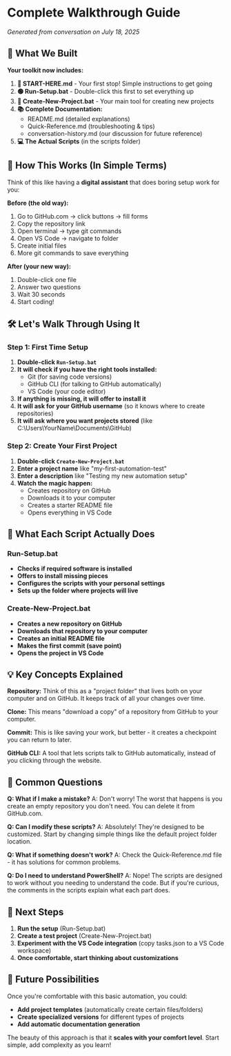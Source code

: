 # Complete Walkthrough Guide

*Generated from conversation on July 18, 2025*

## 📁 What We Built

**Your toolkit now includes:**

1. **📖 START-HERE.md** - Your first stop! Simple instructions to get going
2. **🟢 Run-Setup.bat** - Double-click this first to set everything up  
3. **🔵 Create-New-Project.bat** - Your main tool for creating new projects
4. **📚 Complete Documentation:**
   - README.md (detailed explanations)
   - Quick-Reference.md (troubleshooting & tips)
   - conversation-history.md (our discussion for future reference)
5. **💻 The Actual Scripts** (in the scripts folder)

## 🎯 How This Works (In Simple Terms)

Think of this like having a **digital assistant** that does boring setup work for you:

**Before (the old way):**
1. Go to GitHub.com → click buttons → fill forms
2. Copy the repository link
3. Open terminal → type git commands
4. Open VS Code → navigate to folder
5. Create initial files
6. More git commands to save everything

**After (your new way):**
1. Double-click one file
2. Answer two questions
3. Wait 30 seconds
4. Start coding!

## 🛠️ Let's Walk Through Using It

### Step 1: First Time Setup
1. **Double-click `Run-Setup.bat`**
2. **It will check if you have the right tools installed:**
   - Git (for saving code versions)
   - GitHub CLI (for talking to GitHub automatically)
   - VS Code (your code editor)
3. **If anything is missing, it will offer to install it**
4. **It will ask for your GitHub username** (so it knows where to create repositories)
5. **It will ask where you want projects stored** (like C:\Users\YourName\Documents\GitHub)

### Step 2: Create Your First Project
1. **Double-click `Create-New-Project.bat`**
2. **Enter a project name** like "my-first-automation-test"
3. **Enter a description** like "Testing my new automation setup"
4. **Watch the magic happen:**
   - Creates repository on GitHub
   - Downloads it to your computer
   - Creates a starter README file
   - Opens everything in VS Code

## 🔧 What Each Script Actually Does

### Run-Setup.bat
- **Checks if required software is installed**
- **Offers to install missing pieces**
- **Configures the scripts with your personal settings**
- **Sets up the folder where projects will live**

### Create-New-Project.bat  
- **Creates a new repository on GitHub**
- **Downloads that repository to your computer**
- **Creates an initial README file**
- **Makes the first commit (save point)**
- **Opens the project in VS Code**

## 💡 Key Concepts Explained

**Repository:** Think of this as a "project folder" that lives both on your computer and on GitHub. It keeps track of all your changes over time.

**Clone:** This means "download a copy" of a repository from GitHub to your computer.

**Commit:** This is like saving your work, but better - it creates a checkpoint you can return to later.

**GitHub CLI:** A tool that lets scripts talk to GitHub automatically, instead of you clicking through the website.

## 🚨 Common Questions

**Q: What if I make a mistake?**
A: Don't worry! The worst that happens is you create an empty repository you don't need. You can delete it from GitHub.com.

**Q: Can I modify these scripts?**
A: Absolutely! They're designed to be customized. Start by changing simple things like the default project folder location.

**Q: What if something doesn't work?**
A: Check the Quick-Reference.md file - it has solutions for common problems.

**Q: Do I need to understand PowerShell?**
A: Nope! The scripts are designed to work without you needing to understand the code. But if you're curious, the comments in the scripts explain what each part does.

## 🎯 Next Steps

1. **Run the setup** (Run-Setup.bat)
2. **Create a test project** (Create-New-Project.bat)
3. **Experiment with the VS Code integration** (copy tasks.json to a VS Code workspace)
4. **Once comfortable, start thinking about customizations**

## 🚀 Future Possibilities

Once you're comfortable with this basic automation, you could:
- **Add project templates** (automatically create certain files/folders)
- **Create specialized versions** for different types of projects
- **Add automatic documentation generation**

The beauty of this approach is that it **scales with your comfort level**. Start simple, add complexity as you learn!
